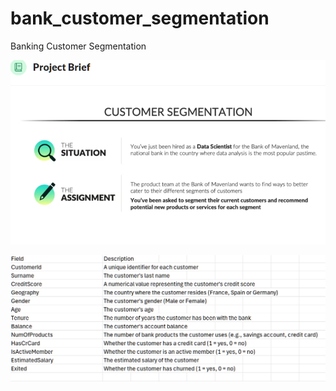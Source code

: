 # bank_customer_segmentation
Banking Customer Segmentation

![Project Description](https://github.com/codebuilder07/bank_customer_segmentation/blob/bbc08eeae387590096487a85a4b2ccacd57369e5/project%20description.png)

![All information about the data set:](https://github.com/codebuilder07/bank_customer_segmentation/blob/39c7db56088016ab48657f76d2c2ef973ce7ab07/data_description.png)
